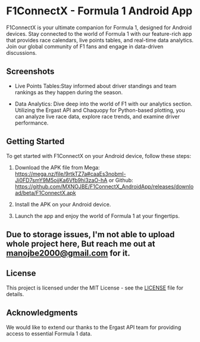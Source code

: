# F1ConnectX - Formula 1 Android App

F1ConnectX is your ultimate companion for Formula 1, designed for Android devices. Stay connected to the world of Formula 1 with our feature-rich app that provides race calendars, live points tables, and real-time data analytics. Join our global community of F1 fans and engage in data-driven discussions.

## Screenshots





- Live Points Tables:Stay informed about driver standings and team rankings as they happen during the season.

- Data Analytics: Dive deep into the world of F1 with our analytics section. Utilizing the Ergast API and Chaquopy for Python-based plotting, you can analyze live race data, explore race trends, and examine driver performance.

## Getting Started

To get started with F1ConnectX on your Android device, follow these steps:

1. Download the APK file from Mega: https://mega.nz/file/9rtkTZ7a#caaEs3nobml-Ji0FD7smY9M5oijKa6Vfb9hi3zaO-hA or Github: https://github.com/MXNOJBE/F1ConnectX_AndroidApp/releases/download/beta/F1ConnectX.apk

2. Install the APK on your Android device.

3. Launch the app and enjoy the world of Formula 1 at your fingertips.

## Due to storage issues, I'm not able to upload whole project here, But reach me out at manojbe2000@gmail.com for it.

## License

This project is licensed under the MIT License - see the [LICENSE](LICENSE) file for details.

## Acknowledgments

We would like to extend our thanks to the Ergast API team for providing access to essential Formula 1 data.

